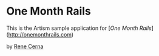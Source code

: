 # One Month Rails

This is the Artism sample application for
[*One Month Rails*] (http://onemonthrails.com)

by [Rene Cerna](http://ReneCerna.com)